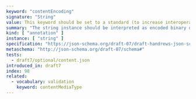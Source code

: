 ```yaml
---
keyword: "contentEncoding"
signature: "String"
value: This keyword should be set to a standard (to increase interoperability) encoding name such as those defined in [RFC 4648](https://www.rfc-editor.org/info/rfc4686) and [RFC 2045](https://www.rfc-editor.org/info/rfc2045.html)
summary: "The string instance should be interpreted as encoded binary data and decoded using the encoding named by this property."
kind: [ "annotation" ]
instance: [ "string" ]
specification: "https://json-schema.org/draft-07/draft-handrews-json-schema-validation-01#rfc.section.8.3"
metaschema: "http://json-schema.org/draft-07/schema#"
tests:
  - draft7/optional/content.json
introduced_in: draft7
index: 98
related:
  - vocabulary: validation
    keyword: contentMediaType
---
```

